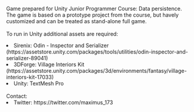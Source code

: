 Game prepared for Unity Junior Programmer Course: Data persistence.<br/>
The game is based on a prototype project from the course, but havely customized and can be treated as stand-alone full game.<br/>
<br/>
To run in Unity additional assets are required:<br/>
<lu>
<li>Sirenix: Odin - Inspector and Serializer (https://assetstore.unity.com/packages/tools/utilities/odin-inspector-and-serializer-89041)</li>
<li>3DForge: Village Interiors Kit (https://assetstore.unity.com/packages/3d/environments/fantasy/village-interiors-kit-17033)</li>
<li>Unity: TextMesh Pro</li>
</lu> 
<br/>
Contact:<br/>
<lu>
<li>Twitter: https://twitter.com/maximus_173</li>
</lu>
